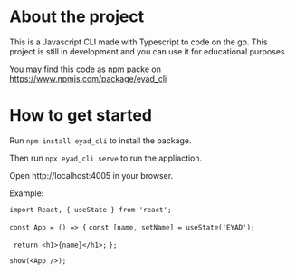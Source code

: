 # About the project

This is a Javascript CLI made with Typescript to code on the go. This project is still in development and you can use it for educational purposes.

You may find this code as npm packe on https://www.npmjs.com/package/eyad_cli

# How to get started

Run `npm install eyad_cli` to install the package.

Then run `npx eyad_cli serve` to run the appliaction.

Open http://localhost:4005 in your browser.

Example:

`import React, { useState } from 'react'; `

` const App = () => { `
 ` const [name, setName] = useState('EYAD'); `

 ` return <h1>{name}</h1>;`
`};`

`show(<App />);`
